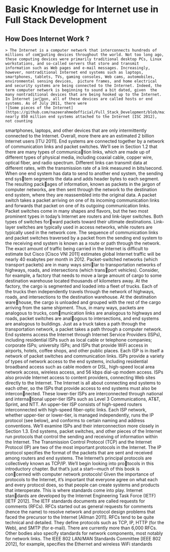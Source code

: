 # Basic Knowledge for Internet use in Full Stack Development
## How Does Internet Work ?
    > The Internet is a computer network that interconnects hundreds of millions of computing devices throughout the world. Not too long ago, these computing devices were primarily traditional desktop PCs, Linux workstations, and so-called servers that store and transmit information such as Web pages and e-mail messages. Increasingly,  however, nontraditional Internet end systems such as laptops, smartphones, tablets, TVs, gaming consoles, Web cams, automobiles, environmental sensing devices,  picture frames, and home electrical and security systems are being connected to the Internet. Indeed, the term computer network is beginning to sound a bit dated, given  the many nontraditional devices that are being hooked up to the Internet. In Internet jargon, all of these devices are called hosts or end systems. As of July 2011, there were
    ![Some pieces of the Internet](https://github.com/nazeerahmedofficial/Full_Stack_Development/blob/main/Internet/How_interent_work.PNG) 
    nearly 850 million end systems attached to the Internet [ISC 2012], not counting
smartphones, laptops, and other devices that are only intermittently connected to the
Internet. Overall, more there are an estimated 2 billion Internet users [ITU 2011].
End systems are connected together by a network of communication links and
packet switches. We’ll see in Section 1.2 that there are many types of communication links, which are made up of different types of physical media, including coaxial
cable, copper wire, optical fiber, and radio spectrum. Different links can transmit
data at different rates, with the transmission rate of a link measured in bits/second.
When one end system has data to send to another end system, the sending end system segments the data and adds header bytes to each segment. The resulting packages of information, known as packets in the jargon of computer networks, are then
sent through the network to the destination end system, where they are reassembled
into the original data.
A packet switch takes a packet arriving on one of its incoming communication
links and forwards that packet on one of its outgoing communication links. Packet
switches come in many shapes and flavors, but the two most prominent types in
today’s Internet are routers and link-layer switches. Both types of switches forward packets toward their ultimate destinations. Link-layer switches are typically
used in access networks, while routers are typically used in the network core. The
sequence of communication links and packet switches traversed by a packet from
the sending end system to the receiving end system is known as a route or path
through the network. The exact amount of traffic being carried in the Internet is
difficult to estimate but Cisco [Cisco VNI 2011] estimates global Internet traffic will
be nearly 40 exabytes per month in 2012.
Packet-switched networks (which transport packets) are in many ways similar to transportation networks of highways, roads, and intersections (which transport vehicles). Consider, for example, a factory that needs to move a large
amount of cargo to some destination warehouse located thousands of kilometers
away. At the factory, the cargo is segmented and loaded into a fleet of trucks.
Each of the trucks then independently travels through the network of highways,
roads, and intersections to the destination warehouse. At the destination warehouse, the cargo is unloaded and grouped with the rest of the cargo arriving from
the same shipment. Thus, in many ways, packets are analogous to trucks, communication links are analogous to highways and roads, packet switches are analogous to intersections, and end systems are analogous to buildings. Just as a truck
takes a path through the transportation network, a packet takes a path through a
computer network.
End systems access the Internet through Internet Service Providers (ISPs),
including residential ISPs such as local cable or telephone companies; corporate
ISPs; university ISPs; and ISPs that provide WiFi access in airports, hotels, coffee
shops, and other public places. Each ISP is in itself a network of packet switches
and communication links. ISPs provide a variety of types of network access to the
end systems, including residential broadband access such as cable modem or DSL, high-speed local area network access, wireless access, and 56 kbps dial-up modem
access. ISPs also provide Internet access to content providers, connecting Web
sites directly to the Internet. The Internet is all about connecting end systems to
each other, so the ISPs that provide access to end systems must also be interconnected. These lower-tier ISPs are interconnected through national and international upper-tier ISPs such as Level 3 Communications, AT&T, Sprint, and NTT.
An upper-tier ISP consists of high-speed routers interconnected with high-speed
fiber-optic links. Each ISP network, whether upper-tier or lower-tier, is managed
independently, runs the IP protocol (see below), and conforms to certain naming
and address conventions. We’ll examine ISPs and their interconnection more
closely in Section 1.3.
End systems, packet switches, and other pieces of the Internet run protocols
that control the sending and receiving of information within the Internet. The
Transmission Control Protocol (TCP) and the Internet Protocol (IP) are two of
the most important protocols in the Internet. The IP protocol specifies the format of
the packets that are sent and received among routers and end systems. The Internet’s
principal protocols are collectively known as TCP/IP. We’ll begin looking into protocols in this introductory chapter. But that’s just a start—much of this book is concerned with computer network protocols!
Given the importance of protocols to the Internet, it’s important that everyone
agree on what each and every protocol does, so that people can create systems and
products that interoperate. This is where standards come into play. Internet standards are developed by the Internet Engineering Task Force (IETF)[IETF 2012].
The IETF standards documents are called requests for comments (RFCs). RFCs
started out as general requests for comments (hence the name) to resolve network
and protocol design problems that faced the precursor to the Internet [Allman 2011].
RFCs tend to be quite technical and detailed. They define protocols such as TCP, IP,
HTTP (for the Web), and SMTP (for e-mail). There are currently more than 6,000
RFCs. Other bodies also specify standards for network components, most notably
for network links. The IEEE 802 LAN/MAN Standards Committee [IEEE 802
2012], for example, specifies the Ethernet and wireless WiFi standards